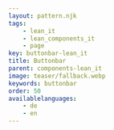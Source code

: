 ```yaml
---
layout: pattern.njk
tags: 
    - lean_it
    - lean_components_it
    - page
key: buttonbar-lean_it
title: Buttonbar
parent: components-lean_it
image: teaser/fallback.webp
keywords: buttonbar
order: 50
availablelanguages: 
    - de
    - en
---
```

